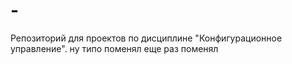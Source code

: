 # -
Репозиторий для проектов по дисциплине "Конфигурационное управление".
ну типо поменял
еще раз поменял